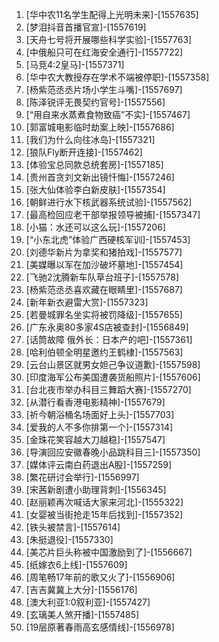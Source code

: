 
1. [华中农11名学生配得上光明未来]-[1557635]
1. [梦泪抖音首播官宣]-[1557619]
1. [天舟七号将开展哪些科学实验]-[1557763]
1. [中俄船只可在红海安全通行]-[1557722]
1. [马竞4:2皇马]-[1557371]
1. [华中农大教授存在学术不端被停职]-[1557358]
1. [杨紫范丞丞片场小学生斗嘴]-[1557697]
1. [陈泽锐评无畏契约官号]-[1557556]
1. [“用自来水蒸煮食物致癌”不实]-[1557467]
1. [郭富城电影临时劫案上映]-[1557686]
1. [我们为什么向往冰岛]-[1557321]
1. [狼队Fly断开连接]-[1557462]
1. [体验宝总同款总统套房]-[1557185]
1. [贵州首贪刘文新出镜忏悔]-[1557246]
1. [张大仙体验李白新皮肤]-[1557354]
1. [朝鲜进行水下核武器系统试验]-[1557562]
1. [最高检回应老干部举报领导被捕]-[1557347]
1. [小猫：水还可以这么玩]-[1557206]
1. [“小东北虎”体验广西硬核军训]-[1557453]
1. [刘德华新片为拿奖和猪拍戏]-[1557577]
1. [美媒曝以军在加沙破坏墓地]-[1557454]
1. [飞驰2沈腾新车队草台班子]-[1557578]
1. [杨紫范丞丞喜欢藏在眼睛里]-[1557687]
1. [新年新衣避雷大赏]-[1557323]
1. [若曼城罪名坐实将被罚降级]-[1557655]
1. [广东永奥80多家4S店被查封]-[1556849]
1. [话筒故障 俄外长：日本产的吧]-[1557361]
1. [哈利伯顿全明星邀约王鹤棣]-[1557563]
1. [云台山景区就男女妲己争议道歉]-[1557598]
1. [印度海军公布美国遭袭货船照片]-[1557606]
1. [台北夜市举办科目三舞蹈大赛]-[1557270]
1. [从潜行看香港电影精神]-[1557679]
1. [祈今朝浴桶名场面好上头]-[1557703]
1. [爱我的人不多你排第一个]-[1557314]
1. [金珠花笑容越大刀越稳]-[1557547]
1. [导演回应安徽春晚小品跳科目三]-[1557350]
1. [媒体评云南白药退出A股]-[1557259]
1. [繁花研讨会举行]-[1556997]
1. [宋茜新剧遭小助理背刺]-[1556345]
1. [赵丽颖再次喊话大家来河北]-[1555322]
1. [女婴被当街抢走15年后找到]-[1557352]
1. [铁头被禁言]-[1557614]
1. [朱挺退役]-[1557330]
1. [美芯片巨头称被中国激励到了]-[1556667]
1. [纸嫁衣6上线]-[1557609]
1. [周笔畅17年前的歌又火了]-[1556906]
1. [吉吉冀冀上大分]-[1556176]
1. [澳大利亚1:0叙利亚]-[1557427]
1. [玄璃美人煞开播]-[1557485]
1. [19层原著春雨高玄感情线]-[1556978]